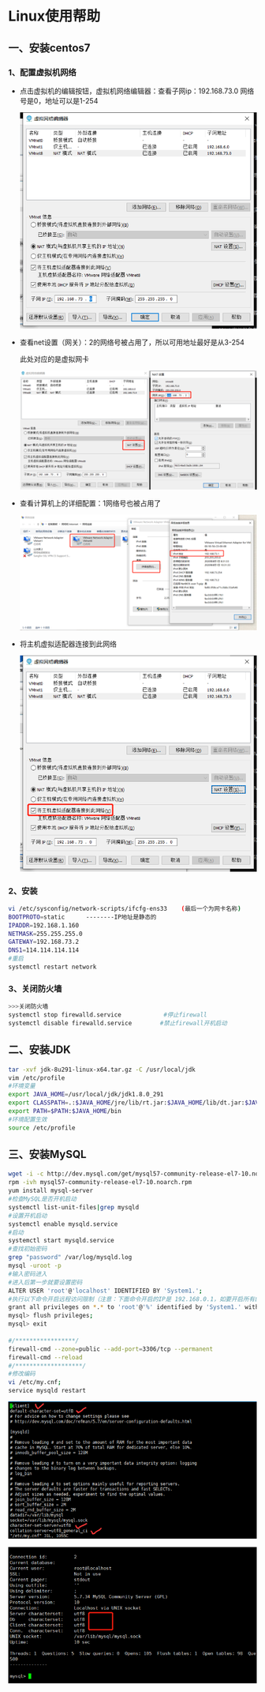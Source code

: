 # Linux使用帮助

## 一、安装centos7

### 1、配置虚拟机网络

- 点击虚拟机的编辑按钮，虚拟机网络编辑器：查看子网ip：192.168.73.0  网络号是0，地址可以是1-254

  ![](images/虚拟机-1.png)

- 查看net设置（网关）：2的网络号被占用了，所以可用地址最好是从3-254

  此处对应的是虚拟网卡

  ![](images/虚拟机-2.png)

- 查看计算机上的详细配置：1网络号也被占用了

  ![](images/虚拟机-4.png)

- 将主机虚拟适配器连接到此网络

  ![](images/虚拟机-3.png)

### 2、安装

```bash
vi /etc/sysconfig/network-scripts/ifcfg-ens33    (最后一个为网卡名称)
BOOTPROTO=static      --------IP地址是静态的
IPADDR=192.168.1.160
NETMASK=255.255.255.0
GATEWAY=192.168.73.2
DNS1=114.114.114.114
#重启
systemctl restart network
```

### 3、关闭防火墙

```bash
>>>关闭防火墙
systemctl stop firewalld.service            #停止firewall
systemctl disable firewalld.service        #禁止firewall开机启动
```

## 二、安装JDK

```bash
tar -xvf jdk-8u291-linux-x64.tar.gz -C /usr/local/jdk
vim /etc/profile
#环境变量
export JAVA_HOME=/usr/local/jdk/jdk1.8.0_291
export CLASSPATH=.:$JAVA_HOME/jre/lib/rt.jar:$JAVA_HOME/lib/dt.jar:$JAVA_HOME/lib/tools.jar
export PATH=$PATH:$JAVA_HOME/bin
#环境配置生效
source /etc/profile
```

## 三、安装MySQL

```bash
wget -i -c http://dev.mysql.com/get/mysql57-community-release-el7-10.noarch.rpm
rpm -ivh mysql57-community-release-el7-10.noarch.rpm
yum install mysql-server
#检查MySQL是否开机启动
systemctl list-unit-files|grep mysqld
#设置开机启动
systemctl enable mysqld.service
#启动
systemctl start mysqld.service
#查找初始密码
grep "password" /var/log/mysqld.log
mysql -uroot -p
#输入密码进入
#进入后第一步就要设置密码
ALTER USER 'root'@'localhost' IDENTIFIED BY 'System1.';
#执行以下命令开启远程访问限制（注意：下面命令开启的IP是 192.168.0.1，如要开启所有的，用%代替IP）：
grant all privileges on *.* to 'root'@'%' identified by 'System1.' with grant option;
mysql> flush privileges; 
mysql> exit

#/*****************/
firewall-cmd --zone=public --add-port=3306/tcp --permanent
firewall-cmd --reload
#/*******************/
#修改编码
vi /etc/my.cnf;
service mysqld restart
```

![](images/mysql-1.png)

![](images/mysql-2.png)

